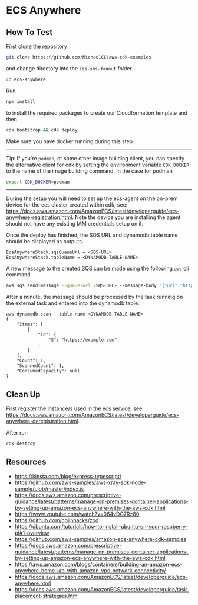 # ECS Anywhere

## How To Test

First clone the repository

```bash
git clone https://github.com/Michae1CC/aws-cdk-examples
```

and change directory into the `sqs-sns-fanout` folder.

```bash
cd ecs-anywhere
```

Run

```bash
npm install
```

to install the required packages to create our Cloudformation template and then

```bash
cdk bootstrap && cdk deploy
```

Make sure you have docker running during this step.

---
Tip: If you're `podman`, or some other image building client, you can specify
the alternative client for cdk by setting the environment variable `CDK_DOCKER`
to the name of the image building command. In the case for podman

```bash
export CDK_DOCKER=podman
```

---

During the setup you will need to set up the ecs-agent on the on-prem device
for the ecs cluster created within cdk, see:
<https://docs.aws.amazon.com/AmazonECS/latest/developerguide/ecs-anywhere-registration.html>.
Note the device you are installing the agent should not have any existing
IAM credentials setup on it.

Once the deploy has finished, the SQS URL and dynamodb table name should be
displayed as outputs.

```text
EcsAnywhereStack.sqsQueueUrl = <SQS-URL>
EcsAnywhereStack.tableName = <DYNAMODB-TABLE-NAME>
```

A new message to the created SQS can be made using the following `aws` cli
command

```bash
aws sqs send-message --queue-url <SQS-URL> --message-body '{"url":"https://example.com"}'
```

After a minute, the message should be processed by the task running on the
external task and entered into the dynamodb table.

```text
aws dynamodb scan --table-name <DYNAMODB-TABLE-NAME>
{
    "Items": [
        {
            "id": {
                "S": "https://example.com"
            }
        }
    ],
    "Count": 1,
    "ScannedCount": 1,
    "ConsumedCapacity": null
}
```

## Clean Up

First register the instance/s used in the ecs service, see:
<https://docs.aws.amazon.com/AmazonECS/latest/developerguide/ecs-anywhere-deregistration.html>.

After run

```bash
cdk destroy
```

## Resources

* <https://kinsta.com/blog/express-typescript/>
* <https://github.com/aws-samples/aws-xray-sdk-node-sample/blob/master/index.js>
* <https://docs.aws.amazon.com/prescriptive-guidance/latest/patterns/manage-on-premises-container-applications-by-setting-up-amazon-ecs-anywhere-with-the-aws-cdk.html>
* <https://www.youtube.com/watch?v=064yDG7Rz80>
* <https://github.com/colinhacks/zod>
* <https://ubuntu.com/tutorials/how-to-install-ubuntu-on-your-raspberry-pi#1-overview>
* <https://github.com/aws-samples/amazon-ecs-anywhere-cdk-samples>
* <https://docs.aws.amazon.com/prescriptive-guidance/latest/patterns/manage-on-premises-container-applications-by-setting-up-amazon-ecs-anywhere-with-the-aws-cdk.html>
* <https://aws.amazon.com/blogs/containers/building-an-amazon-ecs-anywhere-home-lab-with-amazon-vpc-network-connectivity/>
* <https://docs.aws.amazon.com/AmazonECS/latest/developerguide/ecs-anywhere.html>
* <https://docs.aws.amazon.com/AmazonECS/latest/developerguide/task-placement-strategies.html>
